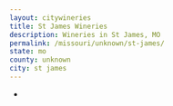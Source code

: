 ```yaml
---
layout: citywineries
title: St James Wineries
description: Wineries in St James, MO
permalink: /missouri/unknown/st-james/
state: mo
county: unknown
city: st james
---
```

-

